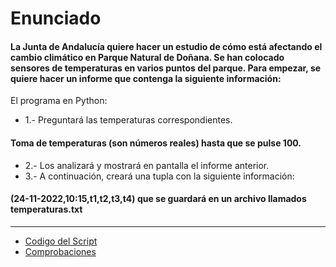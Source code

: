 # Enunciado
#### La Junta de Andalucía quiere hacer un estudio de cómo está afectando el cambio climático en Parque Natural de Doñana. Se han colocado sensores de temperaturas en varios puntos del parque. Para empezar, se quiere hacer un informe que contenga la siguiente información:
El programa en Python:
- 1.- Preguntará las temperaturas correspondientes.
#### Toma de temperaturas (son números reales) hasta que se pulse 100.
- 2.- Los analizará y mostrará en pantalla el informe anterior.
- 3.- A continuación, creará una tupla con la siguiente información:
#### (24-11-2022,10:15,t1,t2,t3,t4) que se guardará en un archivo llamados temperaturas.txt

-------

- [Codigo del Script](https://github.com/kikelopser/Cadenas-Listas-Python/blob/main/Scripts/script1.py)
- [Comprobaciones](https://github.com/kikelopser/Cadenas-Listas-Python/blob/main/Imagenes/1.PNG)
